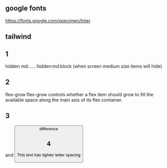 ## google fonts
https://fonts.google.com/specimen/Inter




tailwind
----------
## 1
hidden md:.....
hidden:md:block
(when screen medium size items will hide)


## 2
flex-grow
  flex-grow controls whether a flex item should grow to fill the available space along the main axis of its flex container.

## 3
  <div className="hidden md:flex space-x-6">
and
  <button className="md:hidden">
difference 

## 4
<p class="tracking-tighter">This text has tighter letter spacing</p>
